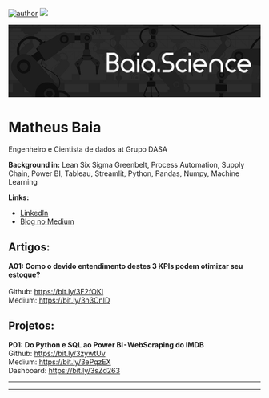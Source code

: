 [![author](https://img.shields.io/badge/author-baia-green)](https://www.linkedin.com/in/carlosfab) [![](https://img.shields.io/badge/python-3.7+-blue.svg)](https://www.python.org/downloads/release/python-3710/)

<p align="center">
  <img src="banner_baia.science.jpg" >
</p>

# Matheus Baia
Engenheiro e Cientista de dados at Grupo DASA




**Background in:** Lean Six Sigma Greenbelt, Process Automation, Supply Chain, Power BI, Tableau, Streamlit, Python, Pandas, Numpy, Machine Learning

**Links:**
* [LinkedIn](https://www.linkedin.com/in/matheus-baia-5872b662/)
* [Blog no Medium](https://matheus-baia.medium.com/)


## Artigos:

**A01: Como o devido entendimento destes 3 KPIs podem otimizar seu estoque?**  
<br>
Github: https://bit.ly/3F2fOKI
<br>
Medium: https://bit.ly/3n3CnID

## Projetos:

**P01: Do Python e SQL ao Power BI - WebScraping do IMDB**
<br>
Github: https://bit.ly/3zywtUv
<br>
Medium: https://bit.ly/3ePqzEX
<br>
Dashboard: https://bit.ly/3sZd263


---



---



